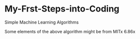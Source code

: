 # My-Frst-Steps-into-Coding
Simple Machine Learning Algorithms

Some elements of the above algorithm might be from MITx 6.86x
